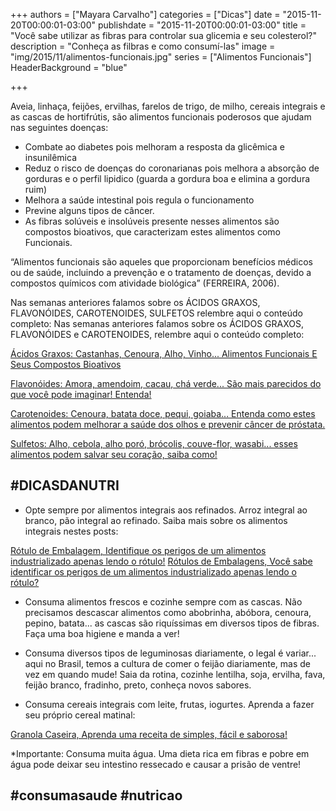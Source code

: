 +++
authors = ["Mayara Carvalho"]
categories = ["Dicas"]
date = "2015-11-20T00:00:01-03:00"
publishdate = "2015-11-20T00:00:01-03:00"
title = "Você sabe utilizar as fibras para controlar sua glicemia e seu colesterol?"
description = "Conheça as filbras e como consumí-las"
image = "img/2015/11/alimentos-funcionais.jpg"
series = ["Alimentos Funcionais"]
  HeaderBackground = "blue"

+++

Aveia, linhaça, feijões, ervilhas, farelos de trigo, de milho, cereais integrais e as cascas de hortifrútis, são alimentos funcionais poderosos que ajudam nas seguintes doenças:

- Combate ao diabetes pois melhoram a resposta da glicêmica e insunilêmica
- Reduz o risco de doenças do coronarianas pois melhora a absorção de gorduras e o perfil lipidico (guarda a gordura boa e elimina a gordura ruim)
- Melhora a saúde intestinal pois regula o funcionamento
- Previne alguns tipos de câncer.
- As fibras solúveis e insolúveis presente nesses alimentos são compostos bioativos, que caracterizam estes alimentos como Funcionais.

“Alimentos funcionais são aqueles que proporcionam benefícios médicos ou de saúde, incluindo a prevenção e o tratamento de doenças, devido a compostos químicos com atividade biológica” (FERREIRA, 2006).

Nas semanas anteriores falamos sobre os ÁCIDOS GRAXOS, FLAVONÓIDES, CAROTENOIDES, SULFETOS relembre aqui o conteúdo completo:
Nas semanas anteriores falamos sobre os ÁCIDOS GRAXOS, FLAVONÓIDES e CAROTENOIDES, relembre aqui o conteúdo completo:

[Ácidos Graxos: Castanhas, Cenoura, Alho, Vinho... Alimentos Funcionais E Seus Compostos Bioativos](http://blog.autoconexao.org.br/post/2015/11/alimentos-funcionais/)

[Flavonóides: Amora, amendoim, cacau, chá verde... São mais parecidos do que você pode imaginar! Entenda!](http://blog.autoconexao.org.br/post/2015/11/alimentos-funcionais-flavonoides/)

[Carotenoides: Cenoura, batata doce, pequi, goiaba... Entenda como estes alimentos podem melhorar a saúde dos olhos e prevenir câncer de próstata.](http://blog.autoconexao.org.br/post/2015/11/alimentos-funcionais-carotenoides/)

[Sulfetos: Alho, cebola, alho poró, brócolis, couve-flor, wasabi... esses alimentos podem salvar seu coração, saiba como!](http://blog.autoconexao.org.br/post/2015/11/alimentos-funcionais-sulfetos/)


## #DICASDANUTRI

- Opte sempre por alimentos integrais aos refinados. Arroz integral ao branco, pão integral ao refinado.
Saiba mais sobre os alimentos integrais nestes posts:

[Rótulo de Embalagem, Identifique os perigos de um alimentos industrializado apenas lendo o rótulo!](http://blog.autoconexao.org.br/post/2015/10/lendo-rotulos-das-embalagens/)
[Rótulos de Embalagens, Você sabe identificar os perigos de um alimentos industrializado apenas lendo o rótulo?](http://blog.autoconexao.org.br/post/2015/10/lendo-rotulos-das-embalagens-continuacao/)

- Consuma alimentos frescos e cozinhe sempre com as cascas. Não precisamos descascar alimentos como abobrinha, abóbora, cenoura, pepino, batata... as cascas são riquíssimas em diversos tipos de fibras. Faça uma boa higiene e manda a ver!

- Consuma diversos tipos de leguminosas diariamente, o legal é variar... aqui no Brasil, temos a cultura de comer o feijão diariamente, mas de vez em quando mude! Saia da rotina, cozinhe lentilha, soja, ervilha, fava, feijão branco, fradinho, preto, conheça novos sabores.

- Consuma cereais integrais com leite, frutas, iogurtes.
Aprenda a fazer seu próprio cereal matinal:

[Granola Caseira, Aprenda uma receita de simples, fácil e saborosa!](http://blog.autoconexao.org.br/post/2015/09/fuja-das-embalagens/)                                                                                                          



*Importante: Consuma muita água. Uma dieta rica em fibras e pobre em água pode deixar seu intestino ressecado e causar a prisão de ventre!
                                                                               
## #consumasaude  #nutricao
